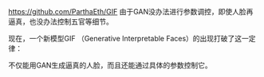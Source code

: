 

<!--
 * @version:
 * @Author:  StevenJokess https://github.com/StevenJokess
 * @Date: 2020-12-30 18:25:23
 * @LastEditors:  StevenJokess https://github.com/StevenJokess
 * @LastEditTime: 2020-12-30 18:25:57
 * @Description:
 * @TODO::
 * @Reference:基于GAN的“真人捏脸”已上线，照片逼真无死角：脸型、五官、表情等均可控制 - 量子位的文章 - 知乎
https://zhuanlan.zhihu.com/p/337673383
-->
https://github.com/ParthaEth/GIF
由于GAN没办法进行参数调控，即使人脸再逼真，也没办法控制五官等细节。

现在，一个新模型GIF （Generative Interpretable Faces）的出现打破了这一定律：

不仅能用GAN生成逼真的人脸，而且还能通过具体的参数控制它。
